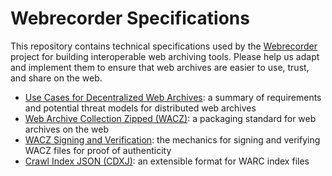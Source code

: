# Webrecorder Specifications

This repository contains technical specifications used by the [Webrecorder] project for building interoperable web archiving tools. Please help us adapt and implement them to ensure that web archives are easier to use, trust, and share on the web.

* [Use Cases for Decentralized Web Archives]: a summary of requirements and potential threat models for distributed web archives
* [Web Archive Collection Zipped (WACZ)]: a packaging standard for web archives on the web
* [WACZ Signing and Verification]: the mechanics for signing and verifying WACZ files for proof of authenticity
* [Crawl Index JSON (CDXJ)]: an extensible format for WARC index files

[Webrecorder]: https://webrecorder.net
[Web Archive Collection Zipped (WACZ)]: https://specs.webrecorder.net/wacz/latest/
[Use Cases for Decentralized Web Archives]: https://specs.webrecorder.net/use-cases/latest/
[WACZ Signing and Verification]: https://specs.webrecorder.net/auth/latest/
[Crawl Index JSON (CDXJ)]: https://specs.webrecorder.net/cdxj/latest/
